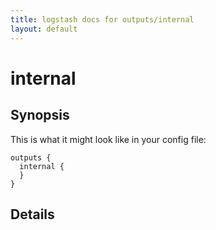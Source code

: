 ```yaml
---
title: logstash docs for outputs/internal
layout: default
---
```

# internal



## Synopsis

This is what it might look like in your config file:

    outputs {
      internal {
      }
    }

## Details

